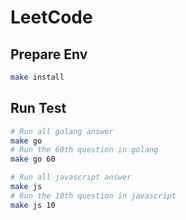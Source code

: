 # LeetCode

## Prepare Env

```sh
make install
```

## Run Test

```sh
# Run all golang answer
make go
# Run the 60th question in golang
make go 60

# Run all javascript answer
make js
# Run the 10th question in javascript
make js 10
```
